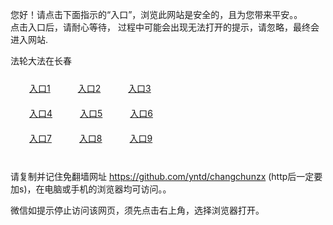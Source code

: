 您好！请点击下面指示的“入口”，浏览此网站是安全的，且为您带来平安。。 <br/>
点击入口后，请耐心等待， 过程中可能会出现无法打开的提示，请忽略，最终会进入网站. </br>

法轮大法在长春<br/>
<div style="padding:10px"><a style="margin:20px" target="_blank" href="https://d1ist5slcfc4mh.cloudfront.net/2Qpsp?vvlqd" id="ccLink1" rel="nofollow">入口1</a> <a target="_blank" style="margin:20px" href="https://dtdwzxcopfanw.cloudfront.net/2Qpsp?yevvzl" id="ccLink2" rel="nofollow">入口2</a> <a style="margin:20px" target="_blank" href="https://d3egzxrirnq4k6.cloudfront.net/2Qpsp?jmdzhzgl" id="ccLink3" rel="nofollow">入口3</a></div>

<div style="padding:10px" ><a style="margin:20px" target="_blank" href="https://d1ist5slcfc4mh.cloudfront.net/2Qpsp?vvlqd" id="ccLink4" rel="nofollow">入口4</a> <a style="margin:20px" href="https://dtdwzxcopfanw.cloudfront.net/2Qpsp?yevvzl" target="_blank" id="ccLink5" rel="nofollow">入口5</a> <a style="margin:20px" href="https://d3egzxrirnq4k6.cloudfront.net/2Qpsp?jmdzhzgl" target="_blank" id="ccLink6" rel="nofollow">入口6</a></div>

<div style="padding:10px"><a style="margin:20px" target="_blank" href="https://d1ist5slcfc4mh.cloudfront.net/2Qpsp?vvlqd" id="ccLink7" rel="nofollow">入口7</a> <a style="margin:20px" href="https://dtdwzxcopfanw.cloudfront.net/2Qpsp?yevvzl" target="_blank" id="ccLink8" rel="nofollow">入口8</a> <a style="margin:20px" target="_blank" href="https://d3egzxrirnq4k6.cloudfront.net/2Qpsp?jmdzhzgl" id="ccLink9" rel="nofollow">入口9</a></div>

<br/>



请复制并记住免翻墙网址 https://github.com/yntd/changchunzx (http后一定要加s)，在电脑或手机的浏览器均可访问。。<br/>

微信如提示停止访问该网页，须先点击右上角，选择浏览器打开。
